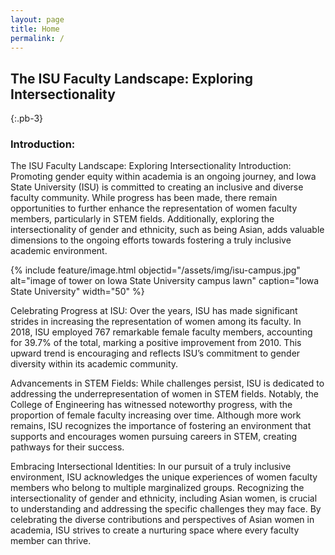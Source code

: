 ```yaml
---
layout: page
title: Home
permalink: /
---
```


## The ISU Faculty Landscape: Exploring Intersectionality
{:.pb-3}

### Introduction: 


The ISU Faculty Landscape: Exploring Intersectionality
Introduction: Promoting gender equity within academia is an ongoing journey, and Iowa State University (ISU) is committed to creating an inclusive and diverse faculty community. While progress has been made, there remain opportunities to further enhance the representation of women faculty members, particularly in STEM fields. Additionally, exploring the intersectionality of gender and ethnicity, such as being Asian, adds valuable dimensions to the ongoing efforts towards fostering a truly inclusive academic environment.


{% include feature/image.html objectid="/assets/img/isu-campus.jpg" alt="image of tower on Iowa State University campus lawn" caption="Iowa State University" width="50" %}


Celebrating Progress at ISU: Over the years, ISU has made significant strides in increasing the representation of women among its faculty. In 2018, ISU employed 767 remarkable female faculty members, accounting for 39.7% of the total, marking a positive improvement from 2010. This upward trend is encouraging and reflects ISU’s commitment to gender diversity within its academic community.


Advancements in STEM Fields: While challenges persist, ISU is dedicated to addressing the underrepresentation of women in STEM fields. Notably, the College of Engineering has witnessed noteworthy progress, with the proportion of female faculty increasing over time. Although more work remains, ISU recognizes the importance of fostering an environment that supports and encourages women pursuing careers in STEM, creating pathways for their success.


Embracing Intersectional Identities: In our pursuit of a truly inclusive environment, ISU acknowledges the unique experiences of women faculty members who belong to multiple marginalized groups. Recognizing the intersectionality of gender and ethnicity, including Asian women, is crucial to understanding and addressing the specific challenges they may face. By celebrating the diverse contributions and perspectives of Asian women in academia, ISU strives to create a nurturing space where every faculty member can thrive.

